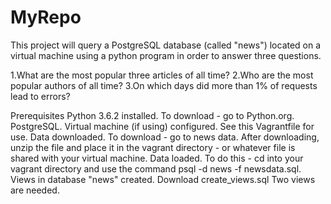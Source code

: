 # MyRepo

This project will query a PostgreSQL database (called "news") located on a virtual machine using a python program in order to answer three questions.

1.What are the most popular three articles of all time?
2.Who are the most popular authors of all time?
3.On which days did more than 1% of requests lead to errors?

Prerequisites
Python 3.6.2 installed. To download - go to Python.org.
PostgreSQL.
Virtual machine (if using) configured. See this Vagrantfile for use.
Data downloaded. To download - go to news data. After downloading, unzip the file and place it in the vagrant directory - or whatever file is shared with your virtual machine.
Data loaded. To do this - cd into your vagrant directory and use the command psql -d news -f newsdata.sql.
Views in database "news" created. Download create_views.sql Two views are needed.

